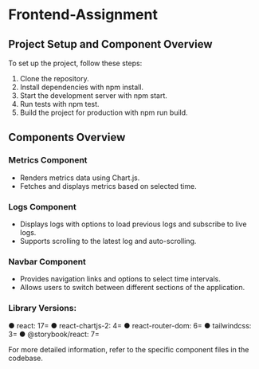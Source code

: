# Frontend-Assignment

## Project Setup and Component Overview
To set up the project, follow these steps:
1. Clone the repository.
2. Install dependencies with npm install.
3. Start the development server with npm start.
4. Run tests with npm test.
5. Build the project for production with npm run build.

## Components Overview

### Metrics Component
- Renders metrics data using Chart.js.
- Fetches and displays metrics based on selected time.

### Logs Component
- Displays logs with options to load previous logs and subscribe to live logs.
- Supports scrolling to the latest log and auto-scrolling.

### Navbar Component
- Provides navigation links and options to select time intervals.
- Allows users to switch between different sections of the application.

### Library Versions:
 
●            react: 17=
●            react-chartjs-2: 4=
●            react-router-dom: 6=
●            tailwindcss: 3=
●            @storybook/react: 7=

For more detailed information, refer to the specific component files in the codebase.

